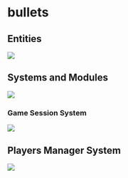 # bullets
## Entities
[![](https://mermaid.ink/img/pako:eNp9kk1qwzAQha9iZh33AKZ0kQSaQBcmTuhGm0EaO6b6MapEEkLuXtmqnSYW9UK8-Z54oxl8BW4EQQG1NCd-ROuyjx3TWfgO2yzP37JS4oVsRFEPeGW0s0bKhBXlKoQhd6M_lf9cmSJjh7ubiqg62zqKzr6VtDTnNEf-1VjjtZjZ717P2NKHB7gZjnrAh21Em3Iqk-__NFaK6AzyeahH43eEJJ4meHarDk96bD8UqSaPewtDp_CmHHPGrcRNzLayRoVNYu99QM-in73mL3_g_YQFKLIKWxF-umtPGLgjKWJQBCmoRi8dA6Zv4Sp6Z6qL5lA462kBvhPoaN1iY1FBUaP8ptsPcbzaAw?type=png)](https://mermaid.live/edit#pako:eNp9kk1qwzAQha9iZh33AKZ0kQSaQBcmTuhGm0EaO6b6MapEEkLuXtmqnSYW9UK8-Z54oxl8BW4EQQG1NCd-ROuyjx3TWfgO2yzP37JS4oVsRFEPeGW0s0bKhBXlKoQhd6M_lf9cmSJjh7ubiqg62zqKzr6VtDTnNEf-1VjjtZjZ717P2NKHB7gZjnrAh21Em3Iqk-__NFaK6AzyeahH43eEJJ4meHarDk96bD8UqSaPewtDp_CmHHPGrcRNzLayRoVNYu99QM-in73mL3_g_YQFKLIKWxF-umtPGLgjKWJQBCmoRi8dA6Zv4Sp6Z6qL5lA462kBvhPoaN1iY1FBUaP8ptsPcbzaAw)

## Systems and Modules
[![](https://mermaid.ink/img/pako:eNqNlGtrpDAUhv-K5PMo43StVpZCdzq9QAtStxQWvwRzZiYQkyFGWneY_77R7FAv0VYwxJwnJ-95E3NEuSCAYrRl4j3fY6mcp5eMO_p53WzSulRQOK577TyIUrWde1xACmVJBTdhG71mFLjhE4ZrkGfUwKMcLfkmJCPdnHbMJHzGHO8-8za4JeD8dD3XKqE71qZ9feyV83gOeTp2kyutoXwWpGIwBBpzkjdKdqAmgbsk7RMTIta6Yom7aUbIC3ACcq23CudKl_s1-5syKL_B_aoYAzVPpgdJFaRKSOiX0tm8FrRYNkSSfV3SfMN3lEPX-yH3kNziQu_pXK5PP8bnYsha6hwirWWDAzNS21_YxHvm2Wf8X_7bfKOFjGnT2us2p3ZGWs8CQ0_K6nhhSIugr8VYTJ_C22OG3_m42p6U5sbAjM1Kncgz16IF0v9ggSnRt-KxGcmQ2kMBGYp1l8AWV0xlKOMnjeJKibTmOYqVrGCBqgPBCm4p3klcoHiLWalHD5j_EaI4Q_oTxUf0gWLXD1beKoz8q2j1Y-VHYbBANYr9MPDCKFpGwdVFGJwW6G872_f8IAovw2VwsWxe__L0D5Sz6fI?type=png)](https://mermaid.live/edit#pako:eNqNlGtrpDAUhv-K5PMo43StVpZCdzq9QAtStxQWvwRzZiYQkyFGWneY_77R7FAv0VYwxJwnJ-95E3NEuSCAYrRl4j3fY6mcp5eMO_p53WzSulRQOK577TyIUrWde1xACmVJBTdhG71mFLjhE4ZrkGfUwKMcLfkmJCPdnHbMJHzGHO8-8za4JeD8dD3XKqE71qZ9feyV83gOeTp2kyutoXwWpGIwBBpzkjdKdqAmgbsk7RMTIta6Yom7aUbIC3ACcq23CudKl_s1-5syKL_B_aoYAzVPpgdJFaRKSOiX0tm8FrRYNkSSfV3SfMN3lEPX-yH3kNziQu_pXK5PP8bnYsha6hwirWWDAzNS21_YxHvm2Wf8X_7bfKOFjGnT2us2p3ZGWs8CQ0_K6nhhSIugr8VYTJ_C22OG3_m42p6U5sbAjM1Kncgz16IF0v9ggSnRt-KxGcmQ2kMBGYp1l8AWV0xlKOMnjeJKibTmOYqVrGCBqgPBCm4p3klcoHiLWalHD5j_EaI4Q_oTxUf0gWLXD1beKoz8q2j1Y-VHYbBANYr9MPDCKFpGwdVFGJwW6G872_f8IAovw2VwsWxe__L0D5Sz6fI)

### Game Session System
[![](https://mermaid.ink/img/pako:eNqNk1FvmzAQx7-KdU-plKQxTeKEh-2hzUOlVkJ4FWrGHqzgpJHArsB0Yy7fvcY2SVCnbTygv-9-_7sTPjTsZMYhhH0uf-5eWKnQt7tUIPNQZU5HcRiNeoUor6qjFFdXjniQLLOAFyiRZZ712bgWwmaNGGYiVld8NIpqVnEk9-ekb0w3WtuefUO0eeNCtS2aTL6gKGcNLx-ZYAde0qZSvPDjJMbXjeIKDkw2cgnT5NTkP-ioo-3Y_6I9_3lGN_tjrHXMWdZ4BHmmL-jsFxWtLe7aO9ug_d-bPUW3Wj-9ZkzxDN1KIfiuUw6vTKQWaljJONBkaqz3dBt9v76v0JaXsnd8TdMfnziHDYjTPfZrY1Fzq06Yb4Cc8mszWCafSTwc98J-_MFinSd16v15Q98d5y3J5mLfTgNf0oNStOOd40_v8wnGUPCyYMfM_Di6i6SgXnjBUwiNzPie1blKIRWtQVmtJG3EDkJV1nwMtb2RuyM7lKyAcM_yykRfmdhKWfSQOUKo4ReEOLiZBni9JjMyu8HBYgwNhBMyX0-XeDHHZL6azZerVTuG39aPpyuCF3iGyZIEAVmTRfsB8zs3_A?type=png)](https://mermaid.live/edit#pako:eNqNk1FvmzAQx7-KdU-plKQxTeKEh-2hzUOlVkJ4FWrGHqzgpJHArsB0Yy7fvcY2SVCnbTygv-9-_7sTPjTsZMYhhH0uf-5eWKnQt7tUIPNQZU5HcRiNeoUor6qjFFdXjniQLLOAFyiRZZ712bgWwmaNGGYiVld8NIpqVnEk9-ekb0w3WtuefUO0eeNCtS2aTL6gKGcNLx-ZYAde0qZSvPDjJMbXjeIKDkw2cgnT5NTkP-ioo-3Y_6I9_3lGN_tjrHXMWdZ4BHmmL-jsFxWtLe7aO9ug_d-bPUW3Wj-9ZkzxDN1KIfiuUw6vTKQWaljJONBkaqz3dBt9v76v0JaXsnd8TdMfnziHDYjTPfZrY1Fzq06Yb4Cc8mszWCafSTwc98J-_MFinSd16v15Q98d5y3J5mLfTgNf0oNStOOd40_v8wnGUPCyYMfM_Di6i6SgXnjBUwiNzPie1blKIRWtQVmtJG3EDkJV1nwMtb2RuyM7lKyAcM_yykRfmdhKWfSQOUKo4ReEOLiZBni9JjMyu8HBYgwNhBMyX0-XeDHHZL6azZerVTuG39aPpyuCF3iGyZIEAVmTRfsB8zs3_A)

## Players Manager System
[![](https://mermaid.ink/img/pako:eNqFU1tv2jAY_SuWX_YClEChWTRtQgGtPNBZJDy0zR6sxEDUxEa20466_PfZsUMyxrQ85HK-c46_WxRMWUZgALcFe0v3mEsQzxMK9PUdlyQiQuSMRkchSQn6_a8gihZKRdIQXRAsXgmVp5NVxblWtfQ4VspAcZ6-NBRU4CPhHRISSCmLfhIAMbprqPauzwT9gSGu1s5itbZIHLvIPXq-mXECcFGAQ20lwB6_EnDQdt-S5KcT3iMr-HhcRB8gLAjms6Kwh5uThfNDl_yHH5q-J-mLKYdV0sa7iCXO1_HzzZwRAXhFgYFduE1CU7pJzHORMkqJRC7vcwYXxeo-2Zflg652KQAlb65YY971RKHVamYn_1mWtZVeEDaNBIUWuCCfc1FqTXB2dGMEK0zxTj_dFtQD_Wt1nFiPGaCc7sCWcacXTtJdiiaPZilAaNqTSpL9m2zNQlZRWVM2Rr45ZFirWn3DA5b4n5zbjdbjM3mbToAvujtXNuE8PO0VVpxrZ5e9QZaibXnDrI0uh--mItqjrg2tE76ywt1_5897-wV7sCS8xHmmf35lkATKPSlJAgP9mpEtrgqZwISeNBVXkkVHmsJA8or0YFU3dp7jHcdlAx4wfWKs-wkDBX_BYDwa-EPvdjj1p8PxxJtMe_AIg_7IuxuMNKCfI9_Ao1MPvtcO3mAy8W8_e9O74XQ8Ho49__Qb2rJ3Hw?type=png)](https://mermaid.live/edit#pako:eNqFU1tv2jAY_SuWX_YClEChWTRtQgGtPNBZJDy0zR6sxEDUxEa20466_PfZsUMyxrQ85HK-c46_WxRMWUZgALcFe0v3mEsQzxMK9PUdlyQiQuSMRkchSQn6_a8gihZKRdIQXRAsXgmVp5NVxblWtfQ4VspAcZ6-NBRU4CPhHRISSCmLfhIAMbprqPauzwT9gSGu1s5itbZIHLvIPXq-mXECcFGAQ20lwB6_EnDQdt-S5KcT3iMr-HhcRB8gLAjms6Kwh5uThfNDl_yHH5q-J-mLKYdV0sa7iCXO1_HzzZwRAXhFgYFduE1CU7pJzHORMkqJRC7vcwYXxeo-2Zflg652KQAlb65YY971RKHVamYn_1mWtZVeEDaNBIUWuCCfc1FqTXB2dGMEK0zxTj_dFtQD_Wt1nFiPGaCc7sCWcacXTtJdiiaPZilAaNqTSpL9m2zNQlZRWVM2Rr45ZFirWn3DA5b4n5zbjdbjM3mbToAvujtXNuE8PO0VVpxrZ5e9QZaibXnDrI0uh--mItqjrg2tE76ywt1_5897-wV7sCS8xHmmf35lkATKPSlJAgP9mpEtrgqZwISeNBVXkkVHmsJA8or0YFU3dp7jHcdlAx4wfWKs-wkDBX_BYDwa-EPvdjj1p8PxxJtMe_AIg_7IuxuMNKCfI9_Ao1MPvtcO3mAy8W8_e9O74XQ8Ho49__Qb2rJ3Hw)
